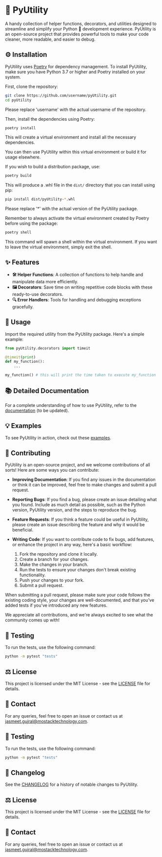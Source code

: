 # 🚀 PyUtility

A handy collection of helper functions, decorators, and utilities designed to streamline and simplify your Python 🐍 development experience. PyUtility is an open-source project that provides powerful tools to make your code cleaner, more readable, and easier to debug.

## ⚙️ Installation

PyUtility uses [Poetry](https://python-poetry.org/docs/) for dependency management. To install PyUtility, make sure you have Python 3.7 or higher and Poetry installed on your system.

First, clone the repository:

```bash
git clone https://github.com/username/pyUtility.git
cd pyUtility
```

Please replace 'username' with the actual username of the repository.

Then, install the dependencies using Poetry:

```bash
poetry install
```

This will create a virtual environment and install all the necessary dependencies.

You can then use PyUtility within this virtual environment or build it for usage elsewhere.

If you wish to build a distribution package, use:

```bash
poetry build
```

This will produce a .whl file in the `dist/` directory that you can install using pip:

```bash
pip install dist/pyUtility-*.whl
```

Please replace '*' with the actual version of the PyUtility package.

Remember to always activate the virtual environment created by Poetry before using the package:

```bash
poetry shell
```

This command will spawn a shell within the virtual environment. If you want to leave the virtual environment, simply exit the shell.

## ✨ Features

* **🛠️ Helper Functions**: A collection of functions to help handle and manipulate data more efficiently.
* **🖼️ Decorators**: Save time on writing repetitive code blocks with these ready-to-use decorators.
* **🔍 Error Handlers**: Tools for handling and debugging exceptions gracefully.

## 📖 Usage

Import the required utility from the PyUtility package. Here's a simple example:

```python
from pyUtility.decorators import timeit

@timeit(print)
def my_function():
    ...

my_function() # this will print the time taken to execute my_function
```

## 📚 Detailed Documentation

For a complete understanding of how to use PyUtility, refer to the [documentation](LINK_TO_DOCUMENTATION_HERE) (to be updated).

## 💡 Examples

To see PyUtility in action, check out these [examples](./pyutility/notebooks/Examples.ipynb).


## 👥 Contributing

PyUtility is an open-source project, and we welcome contributions of all sorts! Here are some ways you can contribute:

- **Improving Documentation**: If you find any issues in the documentation or think it can be improved, feel free to make changes and submit a pull request.

- **Reporting Bugs**: If you find a bug, please create an issue detailing what you found. Include as much detail as possible, such as the Python version, PyUtility version, and the steps to reproduce the bug.

- **Feature Requests**: If you think a feature could be useful in PyUtility, please create an issue describing the feature and why it would be beneficial.

- **Writing Code**: If you want to contribute code to fix bugs, add features, or enhance the project in any way, here's a basic workflow:
    1. Fork the repository and clone it locally.
    2. Create a branch for your changes.
    3. Make the changes in your branch.
    4. Run the tests to ensure your changes don't break existing functionality.
    5. Push your changes to your fork.
    6. Submit a pull request.

When submitting a pull request, please make sure your code follows the existing coding style, your changes are well-documented, and that you've added tests if you've introduced any new features.

We appreciate all contributions, and we're always excited to see what the community comes up with!

## 🧪 Testing

To run the tests, use the following command:

```bash
python -m pytest "tests"
```

## ⚖️ License

This project is licensed under the MIT License - see the [LICENSE](./LICENSELICENSE) file for details.

## 📧 Contact

For any queries, feel free to open an issue or contact us at [jasmeet.gujral@mostacktechnology.com](mailto:jasmeet.gujral@mostacktechnology.com).

## 🧪 Testing

To run the tests, use the following command:

```bash
python -m pytest "tests"
```

## 📜 Changelog

See the [CHANGELOG]() for a history of notable changes to PyUtility.

## ⚖️ License

This project is licensed under the MIT License - see the [LICENSE](./LICENSE) file for details.

## 📧 Contact

For any queries, feel free to open an issue or contact us at [jasmeet.gujral@mostacktechnology.com](mailto:jasmeet.gujral@mostacktechnology.com).
